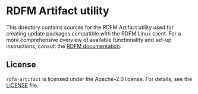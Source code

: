 # RDFM Artifact utility

This directory contains sources for the RDFM Artifact utility used for creating update packages compatible with the RDFM Linux client. For a more comprehensive overview of available functionality and set-up instructions, consult the [RDFM documentation](https://antmicro.github.io/rdfm).

## License

`rdfm-artifact` is licensed under the Apache-2.0 license. For details, see the [LICENSE](LICENSE) file.

